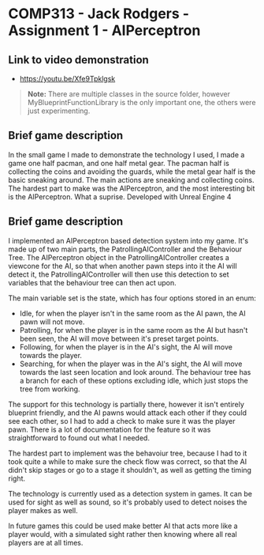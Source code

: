# COMP313 - Jack Rodgers - Assignment 1 - AIPerceptron

## Link to video demonstration
- https://youtu.be/Xfe9Tpklgsk

> **Note:** There are multiple classes in the source folder, however
> MyBlueprintFunctionLibrary is the only important one, the others 
> were just experimenting.

## Brief game description

In the small game I made to demonstrate the technology I used, I made a game one half pacman, and one half metal gear.
The pacman half is collecting the coins and avoiding the guards, while the metal gear half is the basic sneaking around.
The main actions are sneaking and collecting coins. The hardest part to make was the AIPerceptron, and the most interesting bit is the AIPerceptron. What a suprise.
Developed with Unreal Engine 4

## Brief game description

I implemented an AIPerceptron based detection system into my game. It's made up of two main parts, the PatrollingAIController and the Behaviour Tree.
The AIPerceptron object in the PatrollingAIController creates a viewcone for the AI, so that when another pawn steps into it the AI will detect it, the PatrollingAIController will then use this detection to set variables that the behaviour tree can then act upon.

The main variable set is the state, which has four options stored in an enum:
- Idle, for when the player isn't in the same room as the AI pawn, the AI pawn will not move.
- Patrolling, for when the player is in the same room as the AI but hasn't been seen, the AI will move between it's preset target points.
- Following, for when the player is in the AI's sight, the AI will move towards the player.
- Searching, for when the player was in the AI's sight, the AI will move towards the last seen location and look around.
The behaviour tree has a branch for each of these options excluding idle, which just stops the tree from working.

The support for this technology is partially there, however it isn't entirely blueprint friendly, and the AI pawns would attack each other if they could see each other, so I had to add a check to make sure it was the player pawn. There is a lot of documentation for the feature so it was straightforward to found out what I needed.

The hardest part to implement was the behavoiur tree, because I had to it took quite a while to make sure the check flow was correct, so that the AI didn't skip stages or go to a stage it shouldn't, as well as getting the timing right.

The technology is currently used as a detection system in games. It can be used for sight as well as sound, so it's probably used to detect noises the player makes as well.

In future games this could be used make better AI that acts more like a player would, with a simulated sight rather then knowing where all real players are at all times.

